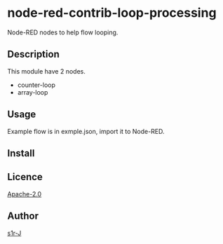 node-red-contrib-loop-processing
====

Node-RED nodes to help flow looping.

## Description

This module have 2 nodes.

- counter-loop
- array-loop

## Usage

Example flow is in exmple.json, import it to Node-RED.

## Install

## Licence

[Apache-2.0](http://www.apache.org/licenses/LICENSE-2.0.html)

## Author

[s1r-J](https://github.com/s1r-J)